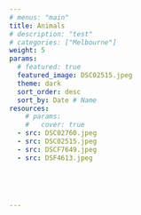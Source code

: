 ```yaml
---
# menus: "main"
title: Animals
# description: "test"
# categories: ["Melbourne"]
weight: 5
params:
  # featured: true
  featured_image: DSC02515.jpeg
  theme: dark
  sort_order: desc
  sort_by: Date # Name 
resources:
    # params:
    #   cover: true
  - src: DSC02760.jpeg
  - src: DSC02515.jpeg
  - src: DSCF7649.jpeg
  - src: DSF4613.jpeg





---
```

